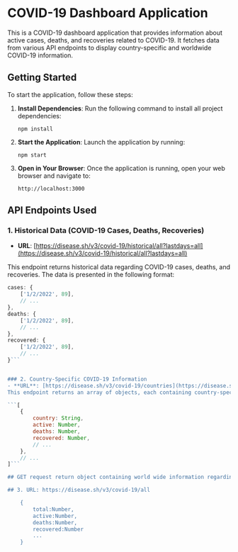 # COVID-19 Dashboard Application

This is a COVID-19 dashboard application that provides information about active cases, deaths, and recoveries related to COVID-19. It fetches data from various API endpoints to display country-specific and worldwide COVID-19 information.

## Getting Started

To start the application, follow these steps:

1. **Install Dependencies**: Run the following command to install all project dependencies:

    ```
    npm install
    ```

2. **Start the Application**: Launch the application by running:

    ```
    npm start
    ```

3. **Open in Your Browser**: Once the application is running, open your web browser and navigate to:

    ```
    http://localhost:3000
    ```

## API Endpoints Used

### 1. Historical Data (COVID-19 Cases, Deaths, Recoveries)

- **URL**: [https://disease.sh/v3/covid-19/historical/all?lastdays=all](https://disease.sh/v3/covid-19/historical/all?lastdays=all)

This endpoint returns historical data regarding COVID-19 cases, deaths, and recoveries. The data is presented in the following format:

```javascript
cases: {
    ['1/2/2022', 89],
    // ...
},
deaths: {
    ['1/2/2022', 89],
    // ...
},
recovered: {
    ['1/2/2022', 89],
    // ...
}```


### 2. Country-Specific COVID-19 Information
- **URL**: [https://disease.sh/v3/covid-19/countries](https://disease.sh/v3/covid-19/countries)
This endpoint returns an array of objects, each containing country-specific information regarding COVID-19. Each object includes the following details:

```[
    {
        country: String,
        active: Number,
        deaths: Number,
        recovered: Number,
        // ...
    },
    // ...
]```

## GET request return object containing world wide information regarding covid 19

## 3. URL: https://disease.sh/v3/covid-19/all

    {
        total:Number,
        active:Number,
        deaths:Number,
        recovered:Number
        ...
    }
